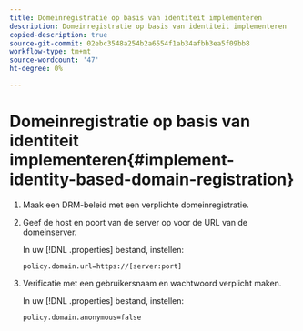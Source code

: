 ```yaml
---
title: Domeinregistratie op basis van identiteit implementeren
description: Domeinregistratie op basis van identiteit implementeren
copied-description: true
source-git-commit: 02ebc3548a254b2a6554f1ab34afbb3ea5f09bb8
workflow-type: tm+mt
source-wordcount: '47'
ht-degree: 0%

---
```


# Domeinregistratie op basis van identiteit implementeren{#implement-identity-based-domain-registration}

1. Maak een DRM-beleid met een verplichte domeinregistratie.
1. Geef de host en poort van de server op voor de URL van de domeinserver.

   In uw [!DNL .properties] bestand, instellen:

   ```
   policy.domain.url=https://[server:port] 
   ```

1. Verificatie met een gebruikersnaam en wachtwoord verplicht maken.

   In uw [!DNL .properties] bestand, instellen:

   ```
   policy.domain.anonymous=false 
   ```
